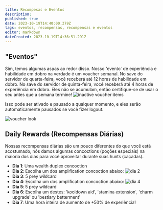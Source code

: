 ```yaml
---
title: Recompesas e Eventos
description: 
published: true
date: 2023-10-19T14:40:00.379Z
tags: eventos, recompensas, recompensas e eventos
editor: markdown
dateCreated: 2023-10-19T14:36:51.291Z
---
```


## "Eventos"

Sim, temos algumas aspas ao redor disso. Nosso 'evento' de experiência e habilidade em dobro na verdade é um voucher semanal. No save do servidor de quarta-feira, você receberá até 12 horas de habilidade em dobro. No save do servidor de quinta-feira, você receberá até 4 horas de experiência em dobro. Eles não se acumulam, então certifique-se de usar o seu antes que a semana termine!
![inactive voucher items](https://res.cloudinary.com/dwzt6r3eh/image/upload/v1690779807/Kapture_2023-07-30_at_22.03.07_cjbgii.gif)

Isso pode ser ativado e pausado a qualquer momento, e eles serão automaticamente pausados se você fizer logout.

![voucher look](https://res.cloudinary.com/dwzt6r3eh/image/upload/v1690779935/SCR-20230730-uoj_a8doa6.png)

## Daily Rewards (Recompensas Diárias)

Nossas recompensas diárias são um pouco diferentes do que você está acostumado, nós damos algumas concoctions (poções especiais) na maioria dos dias para você aproveitar durante suas hunts (caçadas).

- **Dia 1**: Uma wealth duplex concoction
- **Dia 2**: Escolha um dos amplification concoction abaixo:
![dia 2](https://res.cloudinary.com/dwzt6r3eh/image/upload/v1690778721/SCR-20230730-u7q_a9flep.png)
- **Dia 3**: 5 prey wildcard
- **Dia 4**: Escolha um dos amplification concoction abaixo:
![dia 4](https://res.cloudinary.com/dwzt6r3eh/image/upload/v1690778813/SCR-20230730-u90_ywfyis.png)
- **Dia 5**: 5 prey wildcard
- **Dia 6**: Escolha um destes: 'kooldown aid', 'stamina extension', 'charm upgrade' ou 'bestiary betterment'
- **Dia 7**: Uma hora inteira de aumento de +50% de experiência!
